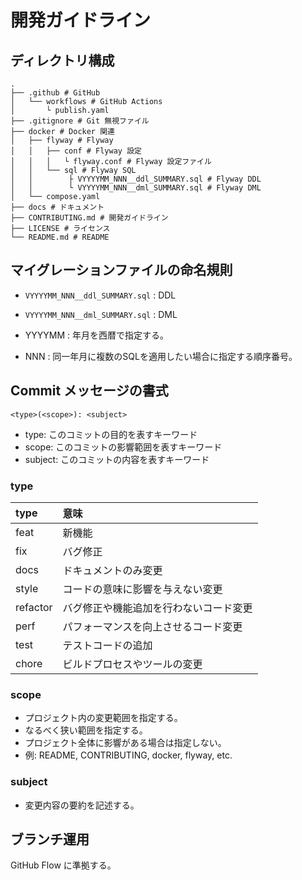 # 開発ガイドライン

## ディレクトリ構成

```text
.
├── .github # GitHub
│   └── workflows # GitHub Actions
│       └ publish.yaml
├── .gitignore # Git 無視ファイル
├── docker # Docker 関連
│   ├── flyway # Flyway
│   │   ├── conf # Flyway 設定
│   │   │   └ flyway.conf # Flyway 設定ファイル
│   │   └── sql # Flyway SQL
│   │        ├ VYYYYMM_NNN__ddl_SUMMARY.sql # Flyway DDL
│   │        └ VYYYYMM_NNN__dml_SUMMARY.sql # Flyway DML
│   └── compose.yaml
├── docs # ドキュメント
├── CONTRIBUTING.md # 開発ガイドライン
├── LICENSE # ライセンス
└── README.md # README
```

## マイグレーションファイルの命名規則

- `VYYYYMM_NNN__ddl_SUMMARY.sql` : DDL
- `VYYYYMM_NNN__dml_SUMMARY.sql` : DML

- YYYYMM : 年月を西暦で指定する。
- NNN : 同一年月に複数のSQLを適用したい場合に指定する順序番号。

## Commit メッセージの書式

```text
<type>(<scope>): <subject>
```

- type: このコミットの目的を表すキーワード
- scope: このコミットの影響範囲を表すキーワード
- subject: このコミットの内容を表すキーワード

### type

| type     | 意味                  |
|:---------|:--------------------|
| feat     | 新機能                 |
| fix      | バグ修正                |
| docs     | ドキュメントのみ変更          |
| style    | コードの意味に影響を与えない変更    |
| refactor | バグ修正や機能追加を行わないコード変更 |
| perf     | パフォーマンスを向上させるコード変更  |
| test     | テストコードの追加           |
| chore    | ビルドプロセスやツールの変更      |

### scope

- プロジェクト内の変更範囲を指定する。
- なるべく狭い範囲を指定する。
- プロジェクト全体に影響がある場合は指定しない。
- 例: README, CONTRIBUTING, docker, flyway, etc.

### subject

- 変更内容の要約を記述する。

## ブランチ運用

GitHub Flow に準拠する。
